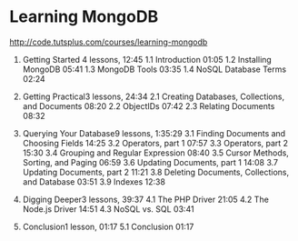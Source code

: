 # Learning MongoDB

http://code.tutsplus.com/courses/learning-mongodb

1. Getting Started 4 lessons, 12:45
1.1 Introduction 01:05
1.2 Installing MongoDB 05:41
1.3 MongoDB Tools 03:35
1.4 NoSQL Database Terms 02:24

2. Getting Practical3 lessons, 24:34
2.1 Creating Databases, Collections, and Documents 08:20
2.2 ObjectIDs 07:42
2.3 Relating Documents 08:32

3. Querying Your Database9 lessons, 1:35:29
3.1 Finding Documents and Choosing Fields 14:25
3.2 Operators, part 1 07:57
3.3 Operators, part 2 15:30
3.4 Grouping and Regular Expression 08:40
3.5 Cursor Methods, Sorting, and Paging 06:59
3.6 Updating Documents, part 1 14:08
3.7 Updating Documents, part 2 11:21
3.8 Deleting Documents, Collections, and Database 03:51
3.9 Indexes 12:38

4. Digging Deeper3 lessons, 39:37
4.1 The PHP Driver 21:05
4.2 The Node.js Driver 14:51
4.3 NoSQL vs. SQL 03:41

5. Conclusion1 lesson, 01:17
5.1 Conclusion 01:17